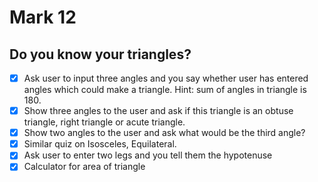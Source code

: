 # Mark 12

## Do you know your triangles?

- [x] Ask user to input three angles and you say whether user has entered angles which could make a triangle. Hint: sum of angles in triangle is 180.
- [x] Show three angles to the user and ask if this triangle is an obtuse triangle, right triangle or acute triangle.
- [x] Show two angles to the user and ask what would be the third angle?
- [x] Similar quiz on Isosceles, Equilateral.
- [x] Ask user to enter two legs and you tell them the hypotenuse
- [x] Calculator for area of triangle
